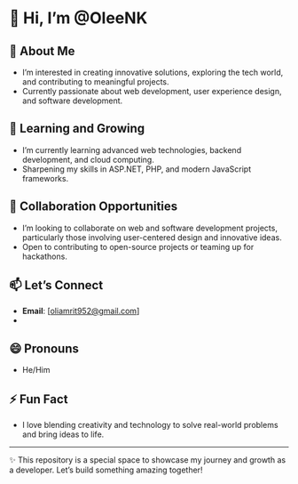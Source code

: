# 👋 Hi, I’m @OleeNK  

## 👀 About Me  
- I’m interested in creating innovative solutions, exploring the tech world, and contributing to meaningful projects.  
- Currently passionate about web development, user experience design, and software development.  

## 🌱 Learning and Growing  
- I’m currently learning advanced web technologies, backend development, and cloud computing.  
- Sharpening my skills in ASP.NET, PHP, and modern JavaScript frameworks.  

## 💞️ Collaboration Opportunities  
- I’m looking to collaborate on web and software development projects, particularly those involving user-centered design and innovative ideas.  
- Open to contributing to open-source projects or teaming up for hackathons.  

## 📫 Let’s Connect  
- **Email**: [oliamrit952@gmail.com]  
- 
## 😄 Pronouns  
- He/Him  

## ⚡ Fun Fact  
- I love blending creativity and technology to solve real-world problems and bring ideas to life.  

---

✨ This repository is a special space to showcase my journey and growth as a developer. Let’s build something amazing together!  


<!---
OleeNK/OleeNK is a ✨ special ✨ repository because its `README.md` (this file) appears on your GitHub profile.
You can click the Preview link to take a look at your changes.
--->
